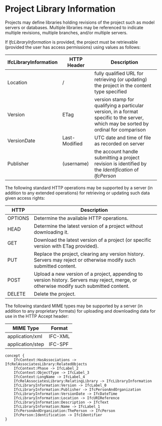 Project Library Information
===========================

Projects may define libraries holding revisions of the project such as model servers or databases. Multiple libraries may be referenced to indicate multiple revisions, multiple branches, and/or multiple servers.

If _IfcLibraryInformation_ is provided, the project must be retrievable (provided the user has access permissions) using values as follows:

IfcLibraryInformation | HTTP Header | Description
----------------------|-------------|------------
Location | / | fully qualified URL for retrieving (or updating) the project in the content type specified
Version | ETag | version stamp for qualifying a particular version, in a format specific to the server, which may be sorted by ordinal for comparison
VersionDate | Last-Modified | UTC date and time of file as recorded on server
Publisher | (username) | the account handle submitting a project revision is identified by the _Identification_ of _IfcPerson_


The following standard HTTP operations may be supported by a server (in addition to any extended operations) for retrieving or updating such data given access rights:

HTTP | Description
-----|------------
OPTIONS | Determine the available HTTP operations.
HEAD | Determine the latest version of a project without downloading it.
GET | Download the latest version of a project (or specific version with ETag provided).
PUT | Replace the project, clearing any version history. Servers may reject or otherwise modify such submitted content.
POST | Upload a new version of a project, appending to version history. Servers may reject, merge, or otherwise modify such submitted content.
DELETE | Delete the project.


The following standard MIME types may be supported by a server (in addition to any proprietary formats) for uploading and downloading data for use in the HTTP Accept header:

MIME Type | Format
----------|-------
application/xml | IFC-XML
application/step | IFC-SPF

```
concept {
    IfcContext:HasAssociations -> IfcRelAssociatesLibrary:RelatedObjects
    IfcContext:Phase -> IfcLabel_2
    IfcContext:ObjectType -> IfcLabel_3
    IfcContext:LongName -> IfcLabel_4
    IfcRelAssociatesLibrary:RelatingLibrary -> IfcLibraryInformation
    IfcLibraryInformation:Version -> IfcLabel_0
    IfcLibraryInformation:Publisher -> IfcPersonAndOrganization
    IfcLibraryInformation:VersionDate -> IfcDateTime
    IfcLibraryInformation:Location -> IfcURIReference
    IfcLibraryInformation:Description -> IfcText
    IfcLibraryInformation:Name -> IfcLabel_1
    IfcPersonAndOrganization:ThePerson -> IfcPerson
    IfcPerson:Identification -> IfcIdentifier
}
```
